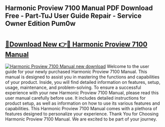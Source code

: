## Harmonic Proview 7100 Manual PDF Download Free - Part-TuJ User Guide Repair - Service Owner Edition Pum0w

# <h2><a href="http://bc45251.oget.top/?id=Harmonic+Proview+7100+Manual">🔗Download New 👉🔴 Harmonic Proview 7100 Manual</a></h2>

[![Harmonic Proview 7100 Manual new download](https://i.imgur.com/5g1atiW.png)](http://bc45251.oget.top/?id=Harmonic+Proview+7100+Manual)
Welcome to the user guide for your newly purchased Harmonic Proview 7100 Manual. This manual is designed to assist you in mastering the functions and capabilities of your product. Inside, you will find detailed information on features, setup, usage, maintenance, and problem-solving. To ensure a successful experience with your new Harmonic Proview 7100 Manual, please read this user manual carefully before use. It includes detailed instructions for product setup, as well as information on how to use its various features and capabilities. This Harmonic Proview 7100 Manual comes with a plethora of features designed to personalize your experience. Thank You for Choosing Harmonic Proview 7100 Manual. We are excited to be part of your journey.
